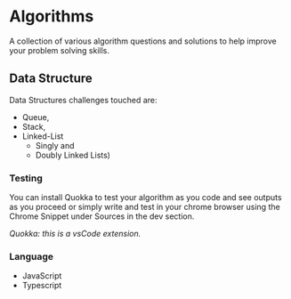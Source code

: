 # Algorithms
A collection of various algorithm questions and solutions to help improve your problem solving skills.

## Data Structure
Data Structures challenges touched are: 
- Queue, 
- Stack, 
- Linked-List 
  - Singly and 
  - Doubly Linked Lists)

### Testing
You can install Quokka to test your algorithm as you code and see outputs as you proceed or simply write and test in your chrome browser using the Chrome Snippet under Sources in the dev section.

*Quokka: this is a vsCode extension.*

### Language
- JavaScript
- Typescript